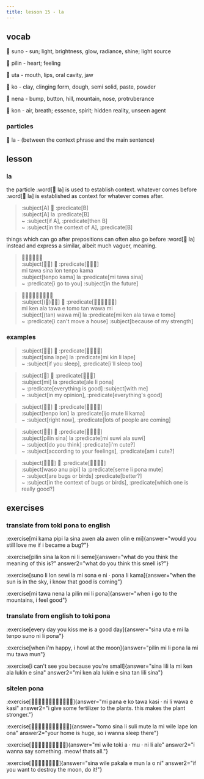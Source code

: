 ```yaml
---
title: lesson 15 - la
---
```

## vocab
󱥤 suno - sun; light, brightness, glow, radiance, shine; light source

󱥎 pilin - heart; feeling

󱥰 uta - mouth, lips, oral cavity, jaw

󱤜 ko - clay, clinging form, dough, semi solid, paste, powder

󱥀 nena - bump, button, hill, mountain, nose, protruberance

󱤝 kon - air, breath; essence, spirit; hidden reality, unseen agent

### particles
󱤡 la - (between the context phrase and the main sentence)

## lesson
### la
the particle :word[󱤡 la] is used to establish context. whatever comes before :word[󱤡 la] is established as context for whatever comes after.

> :subject[A] 󱤡 :predicate[B] \
> :subject[A] la :predicate[B] \
> ~ :subject[if A], :predicate[then B] \
> ~ :subject[in the context of A], :predicate[B] 

things which can go after prepositions can often also go before :word[󱤡 la] instead and express a similar, albeit much vaguer, meaning.

> 󱤴󱥩󱥞󱤬󱥫󱤖 \
> :subject[󱥫󱤖] 󱤡 :predicate[󱤴󱥩󱥞] \
> mi tawa sina lon tenpo kama \
> :subject[tenpo kama] la :predicate[mi tawa sina] \
> ~ :predicate[i go to you] :subject[in the future]

> 󱤴󱤘󱤂󱥩󱤉󱥭󱥧󱥵󱤴 \
> :subject[(󱥧)󱥵󱤴] 󱤡 :predicate[󱤴󱤘󱤂󱥩󱤉󱥭] \
> mi ken ala tawa e tomo tan wawa mi \
> :subject[(tan) wawa mi] la :predicate[mi ken ala tawa e tomo] \
> ~ :predicate[i can't move a house] :subject[because of my strength]

### examples

> :subject[󱥞󱤢] 󱤡 :predicate[󱤴󱥹󱤧󱤢] \
> :subject[sina lape] la :predicate[mi kin li lape] \
> ~ :subject[if you sleep], :predicate[i'll sleep too]

> :subject[󱤴] 󱤡 :predicate[󱤄󱤧󱥔] \
> :subject[mi] la :predicate[ale li pona] \
> ~ :predicate[everything is good] :subject[with me] \
> ~ :subject[in my opinion], :predicate[everything's good]

> :subject[󱥫󱤬] 󱤡 :predicate[󱤌󱤼󱤧󱤖] \
> :subject[tenpo lon] la :predicate[ijo mute li kama] \
> ~ :subject[right now], :predicate[lots of people are coming]

> :subject[󱥎󱥞] 󱤡 :predicate[󱤴󱥦󱤂󱥦] \
> :subject[pilin sina] la :predicate[mi suwi ala suwi] \
> ~ :subject[do you think] :predicate[i'm cute?] \
> ~ :subject[according to your feelings], :predicate[am i cute?]

> :subject[󱥴󱤇󱥑] 󱤡 :predicate[󱥙󱤧󱥔󱤼] \
> :subject[waso anu pipi] la :predicate[seme li pona mute] \
> ~ :subject[are bugs or birds] :predicate[better?] \
> ~ :subject[in the context of bugs or birds], :predicate[which one is really good?]

## exercises
### translate from toki pona to english
:exercise[mi kama pipi la sina awen ala awen olin e mi]{answer="would you still love me if i became a bug?"}

:exercise[pilin sina la kon ni li seme]{answer="what do you think the meaning of this is?" answer2="what do you think this smell is?"}

:exercise[suno li lon sewi la mi sona e ni · pona li kama]{answer="when the sun is in the sky, i know that good is coming"}

:exercise[mi tawa nena la pilin mi li pona]{answer="when i go to the mountains, i feel good"}

### translate from english to toki pona
:exercise[every day you kiss me is a good day]{answer="sina uta e mi la tenpo suno ni li pona"}

:exercise[when i'm happy, i howl at the moon]{answer="pilin mi li pona la mi mu tawa mun"}

:exercise[i can't see you because you're small]{answer="sina lili la mi ken ala lukin e sina" answer2="mi ken ala lukin e sina tan lili sina"}

### sitelen pona
:exercise[󱤴󱥌󱤉󱤜󱥩󱤗󱦜󱥁󱤧󱥵󱤉󱤗]{answer="mi pana e ko tawa kasi · ni li wawa e kasi" answer2="i give some fertilizer to the plants. this makes the plant stronger."}

:exercise[󱥭󱥞󱤧󱥣󱤼󱤡󱤴󱥷󱤢󱤬󱥆]{answer="tomo sina li suli mute la mi wile lape lon ona" answer2="your home is huge, so i wanna sleep there"}

:exercise[󱤴󱥷󱥬󱤀󱦜󱤹󱦜󱥁󱤧󱤄]{answer="mi wile toki a · mu · ni li ale" answer2="i wanna say something. meow! thats all."}

:exercise[󱥞󱥷󱥈󱤉󱤺󱤡󱥄󱥁]{answer="sina wile pakala e mun la o ni" answer2="if you want to destroy the moon, do it!"}

